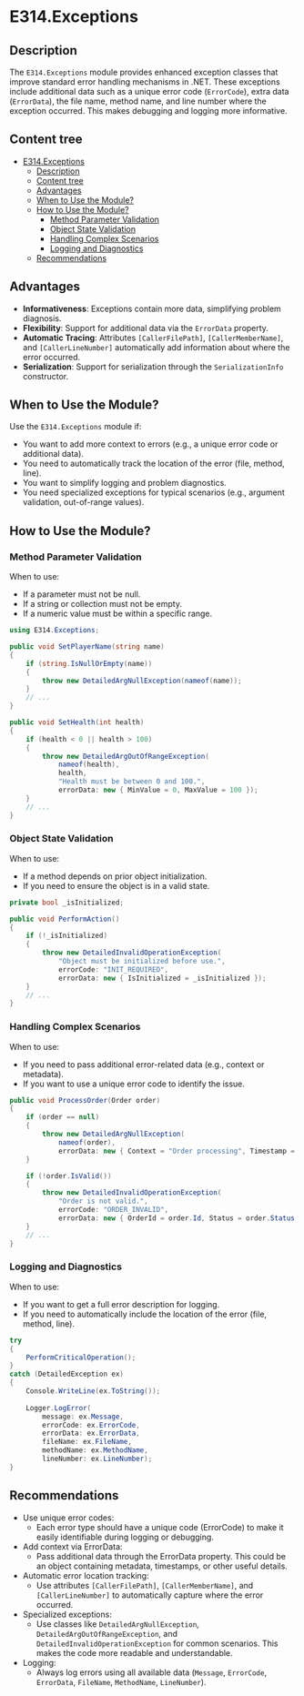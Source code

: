 # E314.Exceptions

## Description

The `E314.Exceptions` module provides enhanced exception classes that improve standard error handling mechanisms in .NET. These exceptions include additional data such as a unique error code (`ErrorCode`), extra data (`ErrorData`), the file name, method name, and line number where the exception occurred. This makes debugging and logging more informative.

## Content tree

- [E314.Exceptions](#e314exceptions)
  - [Description](#description)
  - [Content tree](#content-tree)
  - [Advantages](#advantages)
  - [When to Use the Module?](#when-to-use-the-module)
  - [How to Use the Module?](#how-to-use-the-module)
    - [Method Parameter Validation](#method-parameter-validation)
    - [Object State Validation](#object-state-validation)
    - [Handling Complex Scenarios](#handling-complex-scenarios)
    - [Logging and Diagnostics](#logging-and-diagnostics)
  - [Recommendations](#recommendations)

## Advantages

- **Informativeness**: Exceptions contain more data, simplifying problem diagnosis.
- **Flexibility**: Support for additional data via the `ErrorData` property.
- **Automatic Tracing**: Attributes `[CallerFilePath]`, `[CallerMemberName]`, and `[CallerLineNumber]` automatically add information about where the error occurred.
- **Serialization**: Support for serialization through the `SerializationInfo` constructor.

## When to Use the Module?

Use the `E314.Exceptions` module if:

- You want to add more context to errors (e.g., a unique error code or additional data).
- You need to automatically track the location of the error (file, method, line).
- You want to simplify logging and problem diagnostics.
- You need specialized exceptions for typical scenarios (e.g., argument validation, out-of-range values).

## How to Use the Module?

### Method Parameter Validation

When to use:

- If a parameter must not be null.
- If a string or collection must not be empty.
- If a numeric value must be within a specific range.

``` csharp
using E314.Exceptions;

public void SetPlayerName(string name)
{
    if (string.IsNullOrEmpty(name))
    {
        throw new DetailedArgNullException(nameof(name));
    }
    // ...
}

public void SetHealth(int health)
{
    if (health < 0 || health > 100)
    {
        throw new DetailedArgOutOfRangeException(
            nameof(health),
            health,
            "Health must be between 0 and 100.",
            errorData: new { MinValue = 0, MaxValue = 100 });
    }
    // ...
}
```

### Object State Validation

When to use:

- If a method depends on prior object initialization.
- If you need to ensure the object is in a valid state.

``` csharp
private bool _isInitialized;

public void PerformAction()
{
    if (!_isInitialized)
    {
        throw new DetailedInvalidOperationException(
            "Object must be initialized before use.",
            errorCode: "INIT_REQUIRED",
            errorData: new { IsInitialized = _isInitialized });
    }
    // ...
}
```

### Handling Complex Scenarios

When to use:

- If you need to pass additional error-related data (e.g., context or metadata).
- If you want to use a unique error code to identify the issue.

``` csharp
public void ProcessOrder(Order order)
{
    if (order == null)
    {
        throw new DetailedArgNullException(
            nameof(order),
            errorData: new { Context = "Order processing", Timestamp = DateTime.UtcNow });
    }

    if (!order.IsValid())
    {
        throw new DetailedInvalidOperationException(
            "Order is not valid.",
            errorCode: "ORDER_INVALID",
            errorData: new { OrderId = order.Id, Status = order.Status });
    }
    // ...
}
```

### Logging and Diagnostics

When to use:

- If you want to get a full error description for logging.
- If you need to automatically include the location of the error (file, method, line).

``` csharp
try
{
    PerformCriticalOperation();
}
catch (DetailedException ex)
{
    Console.WriteLine(ex.ToString());
    
    Logger.LogError(
        message: ex.Message,
        errorCode: ex.ErrorCode,
        errorData: ex.ErrorData,
        fileName: ex.FileName,
        methodName: ex.MethodName,
        lineNumber: ex.LineNumber);
}
```

## Recommendations

- Use unique error codes:
  - Each error type should have a unique code (ErrorCode) to make it easily identifiable during logging or debugging.
- Add context via ErrorData:
  - Pass additional data through the ErrorData property. This could be an object containing metadata, timestamps, or other useful details.
- Automatic error location tracking:
  - Use attributes `[CallerFilePath]`, `[CallerMemberName]`, and `[CallerLineNumber]` to automatically capture where the error occurred.
- Specialized exceptions:
  - Use classes like `DetailedArgNullException`, `DetailedArgOutOfRangeException`, and `DetailedInvalidOperationException` for common scenarios. This makes the code more readable and understandable.
- Logging:
  - Always log errors using all available data (`Message`, `ErrorCode`, `ErrorData`, `FileName`, `MethodName`, `LineNumber`).

